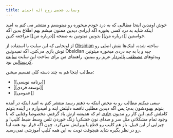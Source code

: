```yaml
---
title: وبسایت شخصی روح اله احمدی
---
```


خوش اومدین
اینجا مطالبی که به درد خودم میخوره رو مینویسم و منتشر می کنم به امید اینکه شاید به درد کسی بخوره
اگه ایرادی دیدین ممنون میشم بهم اطلاع بدین
اگه خواستین [[درباره من]] بدونین میتونین به صفحه [[درباره من]] مراجعه کنین.


از اونجایی که این سایت با استفاده از [Obsidian](https://obsidian.md/) ساخته شده، لینک‌ها نقش اصلی رو توش بازی می‌کنن. اگه نمیدونین Obsidian چیه و یا به چه دردی میخوره میتونین ویدئوهای [مصطفی پالیزدار](https://www.youtube.com/@mdotpali/videos) عزیز رو ببینین. 
راهنمای من برای ساخت این سایت  [سایت کریستالین](https://blog.eledah.ir/) بود.

مطالب اینجا هم به چند دسته کلی تقسیم میشن:
- [[برنامه نویسی]]
- [[توسعه فردی]]
- [[عمومی]]


سعی میکنم مطالب رو به محض اینکه به ذهنم رسید منتشر کنم به امید اینکه در آینده بتونم بهبودشون بدم؛ پس اگه دیدین مطلبی ناقصه دلیلش اینه و امیدوارم در آینده بتونم کاملش کنم. این کار رو مدیون [جادی](https://jadi.net/) ام که همیشه ازش یاد گرفتم. مخصوصا وقتایی که با وجود تمام مشکلاتی مثل سر و صدای نون خشکی! زنگ خوردن تلفن وسط ضبط کلیپ! و چیزایی از این قبیل، باز هم کلیپ رو قطع یا ویرایش نمی‌کرد. چون اگه قرار بود همه اینا رو در نظر بگیره شاید هیچوقت نوبت به این همه کلیپ آموزشی نمی‌رسید.




